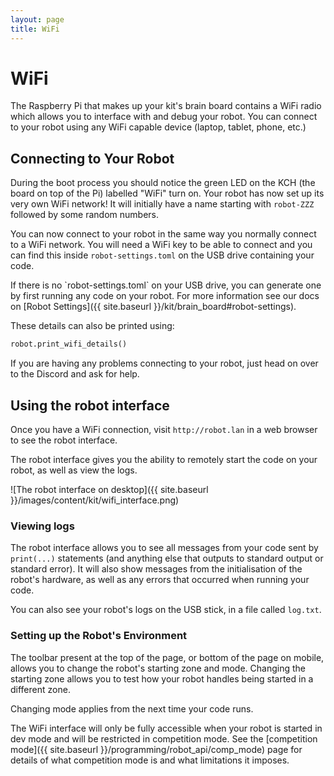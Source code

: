 ```yaml
---
layout: page
title: WiFi
---
```



# WiFi

The Raspberry Pi that makes up your kit's brain board contains a WiFi radio which allows you to interface with and debug your robot.
You can connect to your robot using any WiFi capable device (laptop, tablet, phone, etc.)


## Connecting to Your Robot

During the boot process you should notice the green LED on the KCH (the board on top of the Pi) labelled "WiFi" turn on.
Your robot has now set up its very own WiFi network!
It will initially have a name starting with `robot-ZZZ` followed by some random numbers.

You can now connect to your robot in the same way you normally connect to a WiFi network.
You will need a WiFi key to be able to connect and you can find this inside `robot-settings.toml` on the USB drive containing your code.

<div class="info" markdown="1">
If there is no `robot-settings.toml` on your USB drive, you can generate one by first running any code on your robot.
For more information see our docs on [Robot Settings]({{ site.baseurl }}/kit/brain_board#robot-settings).
</div>

These details can also be printed using:
~~~~~ python
robot.print_wifi_details()
~~~~~

If you are having any problems connecting to your robot, just head on over to the Discord and ask for help.


## Using the robot interface

Once you have a WiFi connection, visit `http://robot.lan` in a web browser to see the robot interface.

The robot interface gives you the ability to remotely start the code on your robot, as well as view the logs.

![The robot interface on desktop]({{ site.baseurl }}/images/content/kit/wifi_interface.png)


### Viewing logs

The robot interface allows you to see all messages from your code sent by `print(...)` statements (and anything else that outputs to standard output or standard error).
It will also show messages from the initialisation of the robot's hardware, as well as any errors that occurred when running your code.

You can also see your robot's logs on the USB stick, in a file called
`log.txt`.

### Setting up the Robot's Environment

The toolbar present at the top of the page, or bottom of the page on mobile, allows you to change the robot's starting zone and mode.
Changing the starting zone allows you to test how your robot handles being started in a different zone.

Changing mode applies from the next time your code runs.

The WiFi interface will only be fully accessible when your robot is started in dev mode and will be restricted in competition mode.
See the [competition mode]({{ site.baseurl }}/programming/robot_api/comp_mode) page for details of what competition mode is and what limitations it imposes.
